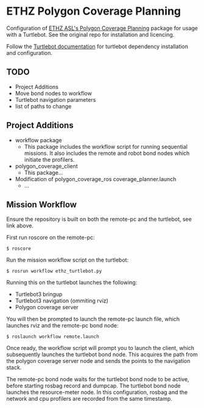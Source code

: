 # ETHZ Polygon Coverage Planning

Configuration of [ETHZ ASL's Polygon Coverage Planning](https://github.com/ethz-asl/polygon_coverage_planning) package for usage with a Turtlebot. See the original repo for installation and licencing.

Follow the [Turtlebot documentation](https://emanual.robotis.com/docs/en/platform/turtlebot3/quick-start/) for turtlebot dependency installation and configuration.

## TODO

* Project Additions
* Move bond nodes to workflow
* Turtlebot navigation parameters
* list of paths to change


## Project Additions

* workflow package
  * This package includes the workflow script for running sequential missions. It also includes the remote and robot bond nodes which initiate the profilers.
* polygon_coverage_client
  * This package...
* Modification of polygon_coverage_ros coverage_planner.launch
  * ...

## Mission Workflow

Ensure the repository is built on both the remote-pc and the turtlebot, see link above.

First run roscore on the remote-pc:

```
$ roscore
```

Run the mission workflow script on the turtlebot:

```
$ rosrun workflow ethz_turtlebot.py
```

Running this on the turtlebot launches the following:
- Turtlebot3 bringup
- Turtlebot3 navigation (ommiting rviz)
- Polygon coverage server

You will then be prompted to launch the remote-pc launch file, which launches rviz and the remote-pc bond node:

```
$ roslaunch workflow remote.launch
```

Once ready, the workflow script will prompt you to launch the client, which subsequently launches the turtlebot bond node. This acquires the path from the polygon coverage server node and sends the points to the navigation stack.


The remote-pc bond node waits for the turtlebot bond node to be active, before starting rosbag record and dumpcap. The turtlebot bond node launches the resource-meter node. In this configuration, rosbag and the network and cpu profilers are recorded from the same timestamp.
